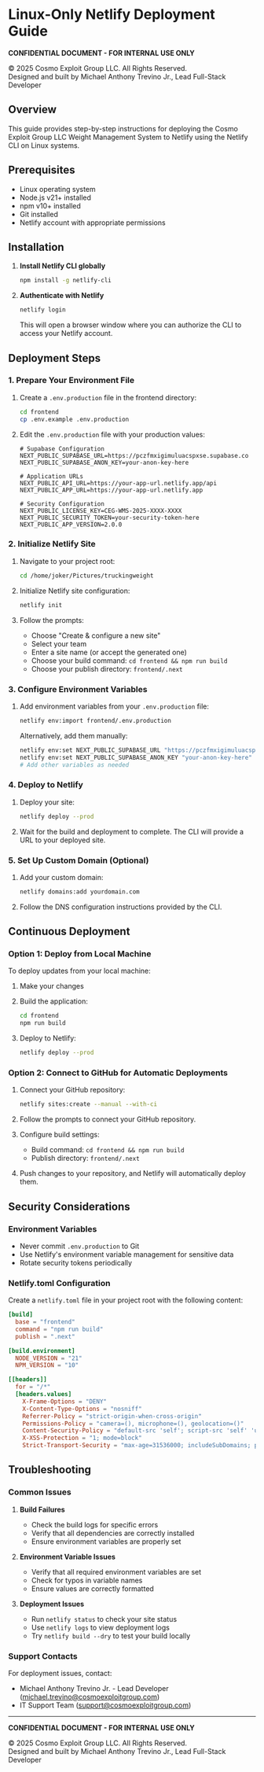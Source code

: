 # Linux-Only Netlify Deployment Guide

**CONFIDENTIAL DOCUMENT - FOR INTERNAL USE ONLY**

© 2025 Cosmo Exploit Group LLC. All Rights Reserved.  
Designed and built by Michael Anthony Trevino Jr., Lead Full-Stack Developer

## Overview

This guide provides step-by-step instructions for deploying the Cosmo Exploit Group LLC Weight Management System to Netlify using the Netlify CLI on Linux systems.

## Prerequisites

- Linux operating system
- Node.js v21+ installed
- npm v10+ installed
- Git installed
- Netlify account with appropriate permissions

## Installation

1. **Install Netlify CLI globally**

   ```bash
   npm install -g netlify-cli
   ```

2. **Authenticate with Netlify**

   ```bash
   netlify login
   ```

   This will open a browser window where you can authorize the CLI to access your Netlify account.

## Deployment Steps

### 1. Prepare Your Environment File

1. Create a `.env.production` file in the frontend directory:

   ```bash
   cd frontend
   cp .env.example .env.production
   ```

2. Edit the `.env.production` file with your production values:

   ```
   # Supabase Configuration
   NEXT_PUBLIC_SUPABASE_URL=https://pczfmxigimuluacspxse.supabase.co
   NEXT_PUBLIC_SUPABASE_ANON_KEY=your-anon-key-here

   # Application URLs
   NEXT_PUBLIC_API_URL=https://your-app-url.netlify.app/api
   NEXT_PUBLIC_APP_URL=https://your-app-url.netlify.app

   # Security Configuration
   NEXT_PUBLIC_LICENSE_KEY=CEG-WMS-2025-XXXX-XXXX
   NEXT_PUBLIC_SECURITY_TOKEN=your-security-token-here
   NEXT_PUBLIC_APP_VERSION=2.0.0
   ```

### 2. Initialize Netlify Site

1. Navigate to your project root:

   ```bash
   cd /home/joker/Pictures/truckingweight
   ```

2. Initialize Netlify site configuration:

   ```bash
   netlify init
   ```

3. Follow the prompts:
   - Choose "Create & configure a new site"
   - Select your team
   - Enter a site name (or accept the generated one)
   - Choose your build command: `cd frontend && npm run build`
   - Choose your publish directory: `frontend/.next`

### 3. Configure Environment Variables

1. Add environment variables from your `.env.production` file:

   ```bash
   netlify env:import frontend/.env.production
   ```

   Alternatively, add them manually:

   ```bash
   netlify env:set NEXT_PUBLIC_SUPABASE_URL "https://pczfmxigimuluacspxse.supabase.co"
   netlify env:set NEXT_PUBLIC_SUPABASE_ANON_KEY "your-anon-key-here"
   # Add other variables as needed
   ```

### 4. Deploy to Netlify

1. Deploy your site:

   ```bash
   netlify deploy --prod
   ```

2. Wait for the build and deployment to complete. The CLI will provide a URL to your deployed site.

### 5. Set Up Custom Domain (Optional)

1. Add your custom domain:

   ```bash
   netlify domains:add yourdomain.com
   ```

2. Follow the DNS configuration instructions provided by the CLI.

## Continuous Deployment

### Option 1: Deploy from Local Machine

To deploy updates from your local machine:

1. Make your changes
2. Build the application:

   ```bash
   cd frontend
   npm run build
   ```

3. Deploy to Netlify:

   ```bash
   netlify deploy --prod
   ```

### Option 2: Connect to GitHub for Automatic Deployments

1. Connect your GitHub repository:

   ```bash
   netlify sites:create --manual --with-ci
   ```

2. Follow the prompts to connect your GitHub repository.

3. Configure build settings:
   - Build command: `cd frontend && npm run build`
   - Publish directory: `frontend/.next`

4. Push changes to your repository, and Netlify will automatically deploy them.

## Security Considerations

### Environment Variables

- Never commit `.env.production` to Git
- Use Netlify's environment variable management for sensitive data
- Rotate security tokens periodically

### Netlify.toml Configuration

Create a `netlify.toml` file in your project root with the following content:

```toml
[build]
  base = "frontend"
  command = "npm run build"
  publish = ".next"

[build.environment]
  NODE_VERSION = "21"
  NPM_VERSION = "10"

[[headers]]
  for = "/*"
  [headers.values]
    X-Frame-Options = "DENY"
    X-Content-Type-Options = "nosniff"
    Referrer-Policy = "strict-origin-when-cross-origin"
    Permissions-Policy = "camera=(), microphone=(), geolocation=()"
    Content-Security-Policy = "default-src 'self'; script-src 'self' 'unsafe-inline' 'unsafe-eval'; style-src 'self' 'unsafe-inline'; img-src 'self' data:; font-src 'self' data:; connect-src 'self' https://pczfmxigimuluacspxse.supabase.co;"
    X-XSS-Protection = "1; mode=block"
    Strict-Transport-Security = "max-age=31536000; includeSubDomains; preload"
```

## Troubleshooting

### Common Issues

1. **Build Failures**
   - Check the build logs for specific errors
   - Verify that all dependencies are correctly installed
   - Ensure environment variables are properly set

2. **Environment Variable Issues**
   - Verify that all required environment variables are set
   - Check for typos in variable names
   - Ensure values are correctly formatted

3. **Deployment Issues**
   - Run `netlify status` to check your site status
   - Use `netlify logs` to view deployment logs
   - Try `netlify build --dry` to test your build locally

### Support Contacts

For deployment issues, contact:

- Michael Anthony Trevino Jr. - Lead Developer (michael.trevino@cosmoexploitgroup.com)
- IT Support Team (support@cosmoexploitgroup.com)

---

**CONFIDENTIAL DOCUMENT - FOR INTERNAL USE ONLY**

© 2025 Cosmo Exploit Group LLC. All Rights Reserved.  
Designed and built by Michael Anthony Trevino Jr., Lead Full-Stack Developer
